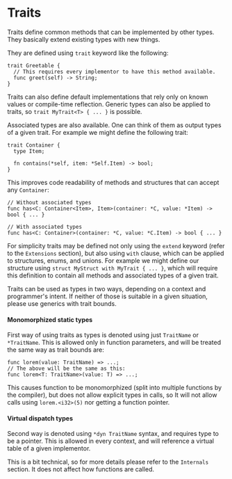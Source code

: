 # Traits
Traits define common methods that can be implemented by other types.
They basically extend existing types with new things.

They are defined using `trait` keyword like the following:
```
trait Greetable {
  // This requires every implementor to have this method available.
  func greet(self) -> String;
}
```

Traits can also define default implementations that rely only on known values or compile-time reflection.
Generic types can also be applied to traits, so `trait MyTrait<T> { ... }` is possible.

Associated types are also available. One can think of them as output types of a given trait.
For example we might define the following trait:
```
trait Container {
  type Item;

  fn contains(*self, item: *Self.Item) -> bool;
}
```
This improves code readability of methods and structures that can accept any `Container`:
```
// Without associated types
func has<C: Container<Item>, Item>(container: *C, value: *Item) -> bool { ... }

// With associated types
func has<C: Container>(container: *C, value: *C.Item) -> bool { ... }
```

For simplicity traits may be defined not only using the `extend` keyword (refer to the `Extensions` section),
but also using `with` clause, which can be applied to structures, enums, and unions.
For example we might define our structure using `struct MyStruct with MyTrait { ... }`, which will require
this definition to contain all methods and associated types of a given trait.

Traits can be used as types in two ways, depending on a context and programmer's intent.
If neither of those is suitable in a given situation, please use generics with trait bounds.

#### Monomorphized static types
First way of using traits as types is denoted using just `TraitName` or `*TraitName`.
This is allowed only in function parameters, and will be treated the same way as trait bounds are:
```
func lorem(value: TraitName) => ...;
// The above will be the same as this:
func lorem<T: TraitName>(value: T) => ...;
```
This causes function to be monomorphized (split into multiple functions by the compiler), but does not allow
explicit types in calls, so It will not allow calls using `lorem.<i32>(5)` nor getting a function pointer.

#### Virtual dispatch types
Second way is denoted using `*dyn TraitName` syntax, and requires type to be a pointer.
This is allowed in every context, and will reference a virtual table of a given implementor.

This is a bit technical, so for more details please refer to the `Internals` section.
It does not affect how functions are called.
